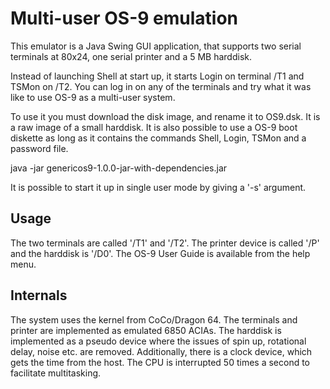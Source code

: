 Multi-user OS-9 emulation
=========================

This emulator is a Java Swing GUI application, that supports two serial terminals at 80x24, one serial printer and a 5 MB harddisk.

Instead of launching Shell at start up, it starts Login on terminal /T1 and TSMon on /T2. You can log in on any of the terminals and try what it was like to use OS-9 as a multi-user system.

To use it you must download the disk image, and rename it to OS9.dsk. It is a raw image of a small harddisk. It is also possible to use a OS-9 boot diskette as long as it contains the commands Shell, Login, TSMon and a password file.

java -jar genericos9-1.0.0-jar-with-dependencies.jar

It is possible to start it up in single user mode by giving a '-s' argument.

Usage
-----

The two terminals are called '/T1' and '/T2'. The printer device is called '/P' and the harddisk is '/D0'. The OS-9 User Guide is available from the help menu.

Internals
---------

The system uses the kernel from CoCo/Dragon 64. The terminals and printer are implemented as emulated 6850 ACIAs. The harddisk is implemented as a pseudo device where the issues of spin up, rotational delay, noise etc. are removed. Additionally, there is a clock device, which gets the time from the host. The CPU is interrupted 50 times a second to facilitate multitasking.
